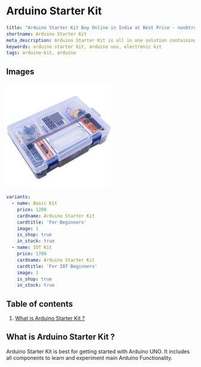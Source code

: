 # Arduino Starter Kit

``` yaml
title: "Arduino Starter Kit Buy Online in India at Best Price - noobtronics"
shortname: Arduino Starter Kit
meta_description: Arduino Starter Kit is all in one solution containing Arduino Uno, Sensors and Electronic Components to get started with Arduino Programming. Purchase now with free delivery and cash on delivery options all over India.
keywords: arduino starter kit, arduino uno, electronic kit
tags: arduino-kit, arduino

```


## Images
<p float="left">
  <img alt="Arduino Starter Kit for Beginners" 
       src="/storage/product/arduino-starter-kit/arduino-starter-kit.jpg" width="280" 
   />
</p>

``` yaml
variants:
  - name: Basic Kit
    price: 1200
    cardname: Arduino Starter Kit
    cardtitle: 'For Beginners'
    image: 1
    is_shop: true
    in_stock: true
  - name: IOT Kit
    price: 1700
    cardname: Arduino Starter Kit
    cardtitle: 'For IOT Beginners'
    image: 1
    is_shop: true
    in_stock: true
```

## Table of contents
1. [What is Arduino Starter Kit ?](#What-is-Arduino-Starter-Kit)


<a name="What-is-Arduino-Starter-Kit"></a>
## What is Arduino Starter Kit ? 
Arduino Starter Kit is best for getting started with Arduino UNO. It includes all components to learn and experiment main Arduino Functionality.
